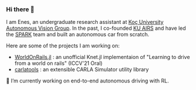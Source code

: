 ### Hi there 👋

<!--
**eneserciyes/eneserciyes** is a ✨ _special_ ✨ repository because its `README.md` (this file) appears on your GitHub profile.
-->
I am Enes, an undergraduate research assistant at [Koç University Autonomous Vision Group](https://mysite.ku.edu.tr/fguney/). In the past, I co-founded [KU AIRS](https://airs.club/) and have led the [SPARK](https://eneserciyes.github.io/projects/spark/) team and built an autonomous car from scratch.

Here are some of the projects I am working on: 

- [WorldOnRails.jl](https://github.com/eneserciyes/world_on_rails.jl) : an unofficial Knet.jl implementaion of "Learning to drive from a world on rails" (ICCV'21 Oral)
- [carlatools](https://github.com/eneserciyes/carlatools) : an extensible CARLA Simulator utility library

🔭 I’m currently working on end-to-end autonomous driving with RL. 
